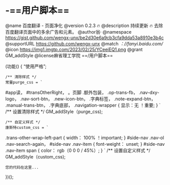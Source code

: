 # -==用户脚本==
@name 百度翻译 - 页面净化
@version 0.2.3
 🔥 @description 持续更新 🔥 去除百度翻译页面中的多余广告和元素。
@author翁·
@namespace https://gist.github.com/wengx-unx/be2d30e6a9cb3cfa9dda53a8910e3b4c
@supportURL https://github.com/wengx-unx
@match *：//fanyi.baidu.com/*
@icon https://img1.imgtp.com/2023/02/25/YCeeiEQ1.png
@grant GM_addStyle
@license麻省理工学院
==/用户脚本==


(功能() {
    “使用严格”;

    /** 清除样式 */
    常量purge_css = `
#app读，
#transOtherRight，
。页脚
.额外包装，
.op-trans-fb，
.nav-dxy-logo，
.nav-sort-btn，
.new-icon-btn，
.字典标签，
.note-expand-btn，
.manual-trans-btn，
.字典底部，
.navigation-wrapper
       {
显示：无 ！重要;
       }
    `
    /** 设置清除样式 */
    GM_addStyle（purge_css);

    /** 自定义样式 */
    康斯特custom_css = `
.trans-other-wrap-left-part { width： 100% ！important; }
#side-nav .nav-ol .nav-search-again，
#side-nav .nav-item { font-weight： unset; }
#side-nav .nav-item span { color： rgb（0 0 0 / 45%）; }
    `
    /** 设置自定义样式 */
    GM_addStyle（custom_css);

    您的代码在这里...
})();
